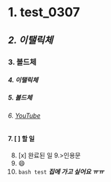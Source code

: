 # 1. test_0307
## *2. 이탤릭체*
### **3. 볼드체**
#### _4. 이탤릭체_
##### __5. 볼드체__
###### 6. [YouTube](youtube.com)
#### 7. [ ] 할 일 
8. [x] 완료된 일
9.>인용문
10. :smile:
11. ``` bash test ```
***집에 가고 싶어요 ㅠㅠ***
